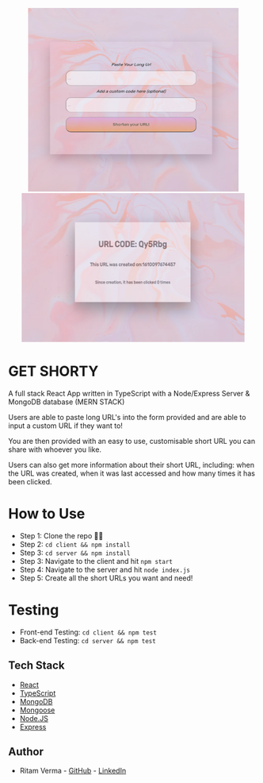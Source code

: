 <p align="center">
  <img src="images/GETSHORTY.png" width="425" height="370">
  <img src="images/getshorty2.png" width="450" height="300">
 </p>

# GET SHORTY

A full stack React App written in TypeScript with a Node/Express Server & MongoDB database (MERN STACK)

Users are able to paste long URL's into the form provided and are able to input a custom URL if they want to!

You are then provided with an easy to use, customisable short URL you can share with whoever you like.

Users can also get more information about their short URL, including: when the URL was created, when it was last accessed and how many times it has been clicked.

# How to Use

- Step 1: Clone the repo ☝🏼
- Step 2: `cd client && npm install`
- Step 3: `cd server && npm install`
- Step 3: Navigate to the client and hit `npm start`
- Step 4: Navigate to the server and hit `node index.js`
- Step 5: Create all the short URLs you want and need!

# Testing

- Front-end Testing: `cd client && npm test`
- Back-end Testing: `cd server && npm test`

## Tech Stack

- [React](https://reactjs.org/)
- [TypeScript](https://www.typescriptlang.org/)
- [MongoDB](https://www.mongodb.com/)
- [Mongoose](https://mongoosejs.com/)
- [Node.JS](https://nodejs.org/en/)
- [Express](https://expressjs.com/)

## Author

- Ritam Verma - [GitHub](https://github.com/ritammv) - [LinkedIn](https://www.linkedin.com/in/ritammv)
